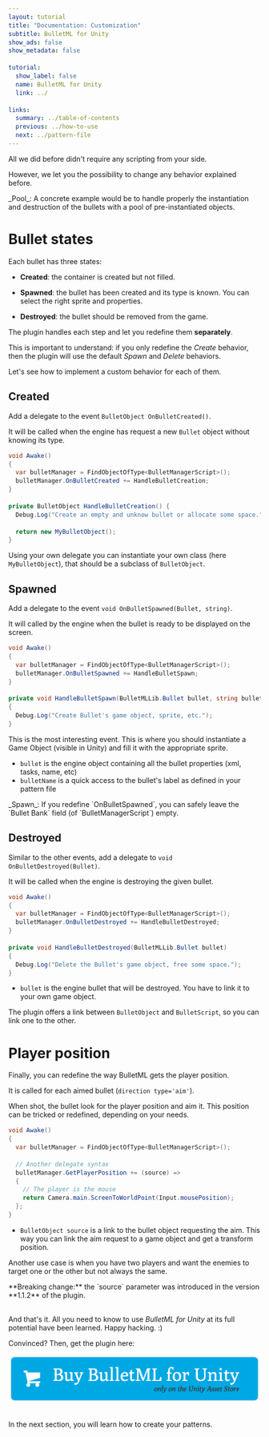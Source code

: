 ```yaml
---
layout: tutorial
title: "Documentation: Customization"
subtitle: BulletML for Unity
show_ads: false
show_metadata: false

tutorial:
  show_label: false
  name: BulletML for Unity
  link: ../

links:
  summary: ../table-of-contents
  previous: ../how-to-use
  next: ../pattern-file
---
```


All we did before didn't require any scripting from your side.

However, we let you the possibility to change any behavior explained before.

<md-note>
_Pool_: A concrete example would be to handle properly the instantiation and destruction of the bullets with a pool of pre-instantiated objects.
</md-note>

# Bullet states

Each bullet has three states:

- **Created**: the container is created but not filled.

- **Spawned**: the bullet has been created and its type is known. You can select the right sprite and properties.

- **Destroyed**: the bullet should be removed from the game.

The plugin handles each step and let you redefine them **separately**.

This is important to understand: if you only redefine the _Create_ behavior, then the plugin will use the default _Spawn_ and _Delete_ behaviors.

Let's see how to implement a custom behavior for each of them.

## Created

Add a delegate to the event `BulletObject OnBulletCreated()`.

It will be called when the engine has request a new `Bullet` object without knowing its type.

````csharp
void Awake()
{
  var bulletManager = FindObjectOfType<BulletManagerScript>();
  bulletManager.OnBulletCreated += HandleBulletCreation;
}

private BulletObject HandleBulletCreation() {
  Debug.Log("Create an empty and unknow bullet or allocate some space.");

  return new MyBulletObject();
}
````

Using your own delegate you can instantiate your own class (here `MyBulletObject`), that should be a subclass of `BulletObject`.


## Spawned

Add a delegate to the event `void OnBulletSpawned(Bullet, string)`.

It will called by the engine when the bullet is ready to be displayed on the screen.

````csharp
void Awake()
{
  var bulletManager = FindObjectOfType<BulletManagerScript>();
  bulletManager.OnBulletSpawned += HandleBulletSpawn;
}

private void HandleBulletSpawn(BulletMLLib.Bullet bullet, string bulletName)
{
  Debug.Log("Create Bullet's game object, sprite, etc.");
}
````

This is the most interesting event. This is where you should instantiate a Game Object (visible in Unity) and fill it with the appropriate sprite.

- `bullet` is the engine object containing all the bullet properties (xml, tasks, name, etc)
- `bulletName` is a quick access to the bullet's label as defined in your pattern file

<md-note>
_Spawn_: If you redefine `OnBulletSpawned`, you can safely leave the `Bullet Bank` field (of `BulletManagerScript`) empty.
</md-note>

## Destroyed

Similar to the other events, add a delegate to `void OnBulletDestroyed(Bullet)`.

It will be called when the engine is destroying the given bullet.

````csharp
void Awake()
{
  var bulletManager = FindObjectOfType<BulletManagerScript>();
  bulletManager.OnBulletDestroyed += HandleBulletDestroyed;
}

private void HandleBulletDestroyed(BulletMLLib.Bullet bullet)
{
  Debug.Log("Delete the Bullet's game object, free some space.");
}
````

- `bullet` is the engine bullet that will be destroyed. You have to link it to your own game object.

The plugin offers a link between `BulletObject` and `BulletScript`, so you can link one to the other.

# Player position

Finally, you can redefine the way BulletML gets the player position.

It is called for each aimed bullet (`direction type='aim'`).

When shot, the bullet look for the player position and aim it. This position can be tricked or redefined, depending on your needs.

````csharp
void Awake()
{
  var bulletManager = FindObjectOfType<BulletManagerScript>();

  // Another delegate syntax
  bulletManager.GetPlayerPosition += (source) =>
  {
    // The player is the mouse
    return Camera.main.ScreenToWorldPoint(Input.mousePosition);
  };
}
````

- `BulletObject source` is a link to the bullet object requesting the aim. This way you can link the aim request to a game object and get a transform position.

Another use case is when you have two players and want the enemies to target one or the other but not always the same.

<md-warning>
**Breaking change:** the `source` parameter was introduced in the version **1.1.2** of the plugin.
</md-warning>

<br />And that's it. All you need to know to use _BulletML for Unity_ at its full potential have been learned. Happy hacking.
 :)

Convinced? Then, get the plugin here:

<a href="http://bulletml-for-unity.pixelnest.io/">
  <img
    src="../-img/buy.png"
    class="intent-button intent-button--bulletml"
    alt="Buy BulletML for Unity"
    title="Buy BulletML for Unity"
  />
</a>

<br />In the next section, you will learn how to create your patterns.
